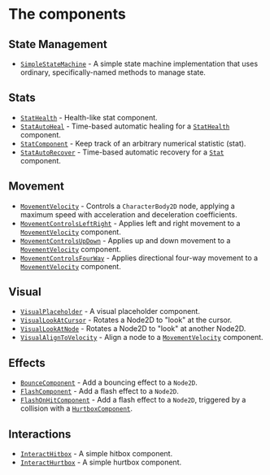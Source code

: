 # The components

## State Management

- [`SimpleStateMachine`](SimpleStateMachine.md) - A simple state machine implementation that uses ordinary, specifically-named methods to manage state.

## Stats

- [`StatHealth`](StatHealth.md) - Health-like stat component.
- [`StatAutoHeal`](StatAutoHeal.md) - Time-based automatic healing for a  [`StatHealth`](StatHealth.md) component.
- [`StatComponent`](stat.md) - Keep track of an arbitrary numerical statistic (stat).
- [`StatAutoRecover`](StatAutoRecover.md) - Time-based automatic recovery for a  [`Stat`](Stat.md) component.

## Movement

- [`MovementVelocity`](MovementVelocity.md) - Controls a `CharacterBody2D` node, applying a maximum speed with acceleration and deceleration coefficients.
- [`MovementControlsLeftRight`](MovementControlsLeftRight.md) - Applies left and right movement to a [`MovementVelocity`](MovementVelocity.md) component.
- [`MovementControlsUpDown`](MovementControlsUpDown.md) - Applies up and down movement to a [`MovementVelocity`](MovementVelocity.md) component.
- [`MovementControlsFourWay`](MovementControlsFourWay.md) - Applies directional four-way movement to a [`MovementVelocity`](MovementVelocity.md) component.

## Visual

- [`VisualPlaceholder`](VisualPlaceholder.md) - A visual placeholder component.
- [`VisualLookAtCursor`](VisualLookAtCursor.md) - Rotates a Node2D to "look" at the cursor.
- [`VisualLookAtNode`](VisualLookAtNode.md) - Rotates a Node2D to "look" at another Node2D.
- [`VisualAlignToVelocity`](VisualAlignToVelocity.md) - Align a node to a [`MovementVelocity`](MovementVelocity.md) component.

## Effects

- [`BounceComponent`](bounce.md) - Add a bouncing effect to a `Node2D`.
- [`FlashComponent`](flash.md) - Add a flash effect to a `Node2D`.
- [`FlashOnHitComponent`](flash_on_hit.md) - Add a flash effect to a `Node2D`, triggered by a collision with a [`HurtboxComponent`](hurtbox.md).

## Interactions

- [`InteractHitbox`](InteractHitbox.md) - A simple hitbox component.
- [`InteractHurtbox`](InteractHurtbox.md) - A simple hurtbox component.
